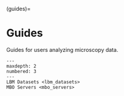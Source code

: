 (guides)=
# Guides

Guides for users analyzing microscopy data.

```{toctree}
---
maxdepth: 2
numbered: 3
---
LBM Datasets <lbm_datasets>
MBO Servers <mbo_servers>
```

